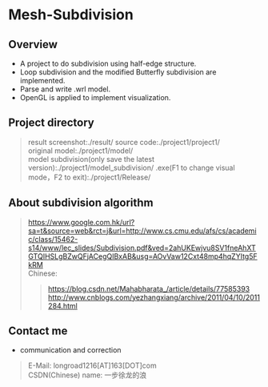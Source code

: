 # Mesh-Subdivision
## Overview
* A project to do subdivision using half-edge structure.  
* Loop subdivision and the modified Butterfly subdivision are implemented.  
* Parse and write .wrl model.  
* OpenGL is applied to implement visualization.  
## Project directory
> result screenshot:./result/ 
> source code:./project1/project1/  
> original model:./project1/model/  
> model subdivision(only save the latest version):./project1/model_subdivision/ 
> .exe(F1 to  change visual mode，F2 to exit):./project1/Release/
## About subdivision algorithm
> https://www.google.com.hk/url?sa=t&source=web&rct=j&url=http://www.cs.cmu.edu/afs/cs/academic/class/15462-s14/www/lec_slides/Subdivision.pdf&ved=2ahUKEwjvu8SV1fneAhXTGTQIHSLgBZwQFjACegQIBxAB&usg=AOvVaw12Cxt48mp4hqZYItg5FkRM  
> Chinese:
>> https://blog.csdn.net/Mahabharata_/article/details/77585393
>> http://www.cnblogs.com/yezhangxiang/archive/2011/04/10/2011284.html
## Contact me
* communication and correction
> E-Mail: longroad1216[AT]163[DOT]com  
> CSDN(Chinese) name: 一步徐龙的浪
